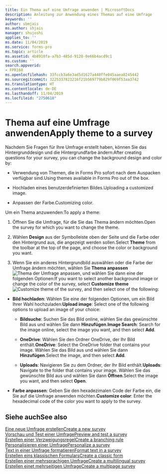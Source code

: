 ```yaml
---
title: Ein Thema auf eine Umfrage anwenden | MicrosoftDocs
description: Anleitung zur Anwendung eines Themas auf eine Umfrage
keywords: ''
author: sbmjais
ms.author: shjais
manager: shujoshi
applies_to: ''
ms.date: 11/04/2019
ms.service: forms-pro
ms.topic: article
ms.assetid: 4b8910fa-a7b3-485d-9128-0e66b4acd9c1
ms.custom: ''
search.appverid:
- FPR160
ms.openlocfilehash: 33fccb3a6e3ad5d1627a440ffe045aaea8245442
ms.sourcegitcommit: 3225337823216f21b569779b829f069f53aa3742
ms.translationtype: HT
ms.contentlocale: de-DE
ms.lasthandoff: 11/04/2019
ms.locfileid: "2750618"
---
```

# <a name="apply-theme-to-a-survey"></a><span data-ttu-id="1d499-103">Thema auf eine Umfrage anwenden</span><span class="sxs-lookup"><span data-stu-id="1d499-103">Apply theme to a survey</span></span>

<span data-ttu-id="1d499-104">Nachdem Sie Fragen für Ihre Umfrage erstellt haben, können Sie das Hintergrunddesign und die Hintergrundfarbe ändern:</span><span class="sxs-lookup"><span data-stu-id="1d499-104">After creating questions for your survey, you can change the background design and color by:</span></span>

-   <span data-ttu-id="1d499-105">Verwendung von Themen, die in Forms Pro sofort nach dem Auspacken verfügbar sind.</span><span class="sxs-lookup"><span data-stu-id="1d499-105">Using themes available in Forms Pro out of the box.</span></span>

-   <span data-ttu-id="1d499-106">Hochladen eines benutzerdefinierten Bildes.</span><span class="sxs-lookup"><span data-stu-id="1d499-106">Uploading a customized image.</span></span>

-   <span data-ttu-id="1d499-107">Anpassen der Farbe.</span><span class="sxs-lookup"><span data-stu-id="1d499-107">Customizing color.</span></span>

<span data-ttu-id="1d499-108">Um ein Thema anzuwenden:</span><span class="sxs-lookup"><span data-stu-id="1d499-108">To apply a theme:</span></span>

1.  <span data-ttu-id="1d499-109">Öffnen Sie die Umfrage, für die Sie das Thema ändern möchten.</span><span class="sxs-lookup"><span data-stu-id="1d499-109">Open the survey for which you want to change the theme.</span></span>

2.  <span data-ttu-id="1d499-110">Wählen **Design** aus der Symbolleiste oben der Seite und die Farbe oder den Hintergrund aus, die angezeigt werden sollen.</span><span class="sxs-lookup"><span data-stu-id="1d499-110">Select **Theme** from the toolbar at the top of the page, and choose the color or background you want.</span></span>

3.  <span data-ttu-id="1d499-111">Wenn Sie ein anderes Hintergrundbild auswählen oder die Farbe der Umfrage ändern möchten, wählen Sie **Thema anpassen** ![Thema der Umfrage anpassen](media/customize-theme.png "Anpassen des Designs der Umfrage"), und wählen Sie dann eine der folgenden Optionen:</span><span class="sxs-lookup"><span data-stu-id="1d499-111">If you want to select another background image or change the color of the survey, select **Customize theme** ![Customize theme of the survey](media/customize-theme.png "Customize theme of the survey"), and then select one of the following:</span></span>

- <span data-ttu-id="1d499-112">**Bild hochladen**: Wählen Sie eine der folgenden Optionen, um ein Bild Ihrer Wahl hochzuladen:</span><span class="sxs-lookup"><span data-stu-id="1d499-112">**Upload image**: Select one of the following options to upload an image of your choice:</span></span>

    - <span data-ttu-id="1d499-113">**Bildsuche**: Suchen Sie das Bild online, wählen Sie das gewünschte Bild aus und wählen Sie dann **Hinzufügen**.</span><span class="sxs-lookup"><span data-stu-id="1d499-113">**Image Search**: Search for the image online, select the image you want, and then select **Add**.</span></span>

    - <span data-ttu-id="1d499-114">**OneDrive**: Wählen Sie den Ordner OneDrive, der Ihr Bild enthält.</span><span class="sxs-lookup"><span data-stu-id="1d499-114">**OneDrive**: Select the OneDrive folder that contains your image.</span></span> <span data-ttu-id="1d499-115">Wählen Sie das Bild aus und wählen Sie dann **Hinzufügen**.</span><span class="sxs-lookup"><span data-stu-id="1d499-115">Select the image, and then select **Add**.</span></span>

    - <span data-ttu-id="1d499-116">**Uploads**: Navigieren Sie zu dem Ordner, der Ihr Bild enthält.</span><span class="sxs-lookup"><span data-stu-id="1d499-116">**Uploads**: Navigate to the folder that contains your image.</span></span> <span data-ttu-id="1d499-117">Wählen Sie das gewünschte Bild aus und wählen Sie dann **Öffnen**.</span><span class="sxs-lookup"><span data-stu-id="1d499-117">Select the image you want, and then select **Open**.</span></span>

- <span data-ttu-id="1d499-118">**Farbe anpassen**: Geben Sie den hexadezimalen Code der Farbe ein, die Sie auf die Umfrage anwenden möchten.</span><span class="sxs-lookup"><span data-stu-id="1d499-118">**Customize color**: Enter the hexadecimal code of the color you want to apply to the survey.</span></span>

## <a name="see-also"></a><span data-ttu-id="1d499-119">Siehe auch</span><span class="sxs-lookup"><span data-stu-id="1d499-119">See also</span></span>

[<span data-ttu-id="1d499-120">Eine neue Umfrage erstellen</span><span class="sxs-lookup"><span data-stu-id="1d499-120">Create a new survey</span></span>](create-new-survey.md)<br>
[<span data-ttu-id="1d499-121">Vorschau und Test einer Umfrage</span><span class="sxs-lookup"><span data-stu-id="1d499-121">Preview and test a survey</span></span>](preview-test-survey.md)<br>
[<span data-ttu-id="1d499-122">Erstellen einer Verzweigungsregel</span><span class="sxs-lookup"><span data-stu-id="1d499-122">Create a branching rule</span></span>](create-branching-rule.md)<br>
[<span data-ttu-id="1d499-123">Personalisieren einer Umfrage</span><span class="sxs-lookup"><span data-stu-id="1d499-123">Personalize a survey</span></span>](personalize-survey.md)<br>
[<span data-ttu-id="1d499-124">Text in einer Umfrage formatieren</span><span class="sxs-lookup"><span data-stu-id="1d499-124">Format text in a survey</span></span>](survey-text-format.md)<br>
[<span data-ttu-id="1d499-125">Erstellen eins klassischen Formulars</span><span class="sxs-lookup"><span data-stu-id="1d499-125">Create a classic form</span></span>](create-classic-form.md)<br>
[<span data-ttu-id="1d499-126">Erstellen einer mehrsprachigen Umfrage</span><span class="sxs-lookup"><span data-stu-id="1d499-126">Create a multilingual survey</span></span>](create-multilingual-survey.md)<br>
[<span data-ttu-id="1d499-127">Erstellen einet mehrseitigen Umfrage</span><span class="sxs-lookup"><span data-stu-id="1d499-127">Create a multipage survey</span></span>](create-multipage-survey.md)


